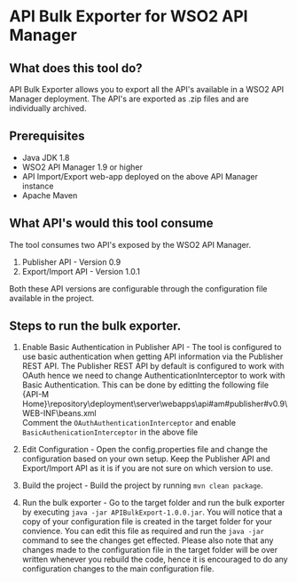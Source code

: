 # API Bulk Exporter for WSO2 API Manager

## What does this tool do?
API Bulk Exporter allows you to export all the API's available in a WSO2 API Manager deployment. The API's are exported as .zip files and are individually archived. 

## Prerequisites
* Java JDK 1.8
* WSO2 API Manager 1.9 or higher 
* API Import/Export web-app deployed on the above API Manager instance 
* Apache Maven 


## What API's would this tool consume
The tool consumes two API's exposed by the WSO2 API Manager.
1. Publisher API - Version 0.9 
2. Export/Import API - Version 1.0.1

Both these API versions are configurable through the configuration file available in the project.

## Steps to run the bulk exporter.
1. Enable Basic Authentication in Publisher API - The tool is configured to use basic authentication when getting API information via the Publisher REST API. The Publisher REST API by default is configured to work with OAuth hence we need to change AuthenticationInterceptor to work with Basic Authentication. This can be done by editting the following file <br />
  {API-M Home}\repository\deployment\server\webapps\api#am#publisher#v0.9\WEB-INF\beans.xml <br />
Comment the `OAuthAuthenticationInterceptor` and enable `BasicAuthenicationInterceptor` in the above file <br />

2. Edit Configuration - Open the config.properties file and change the configuration based on your own setup. Keep the Publisher API and Export/Import API as it is if you are not sure on which version to use. <br/>

3. Build the project - Build the project by running `mvn clean package`. <br />

4. Run the bulk exporter - Go to the target folder and run the bulk exporter by executing `java -jar APIBulkExport-1.0.0.jar`. You will notice that a copy of your configuration file is created in the target folder for your convience. You can edit this file as required and run the `java -jar` command to see the changes get effected. Please also note that any changes made to the configuration file in the target folder will be over written whenever you rebuild the code, hence it is encouraged to do any configuration changes to the main configuration file.


